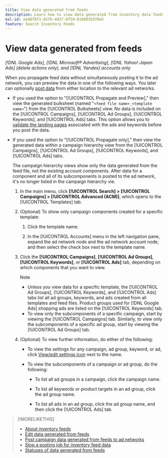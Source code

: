 ```yaml
---
title: View data generated from feeds
description: Learn how to view data generated from inventory data feeds.
exl-id: ee48f0f1-65fb-4d27-8f59-0108835d70e5
feature: Search Inventory Feeds
---
```

# View data generated from feeds

*[!DNL Google Ads], [!DNL Microsoft® Advertising], [!DNL Yahoo! Japan Ads] (delete actions only), and [!DNL Yandex] accounts only*

When you propagate feed data without simultaneously posting it to the ad network, you can preview the data in one of the following ways. You later can optionally [post data](propagated-data-post.md) from either location to the relevant ad networks.

* If you used the option to "[!UICONTROL Propagate and Preview]," then view the generated bulksheet (named "`<feed file name>_<template name>`") from the [!UICONTROL Bulksheets] view. No data is included on the [!UICONTROL Campaigns], [!UICONTROL Ad Groups], [!UICONTROL Keywords], and [!UICONTROL Ads] tabs. This option allows you to [validate the landing pages](/help/search-social-commerce/campaign-management/bulksheets/bulksheet-validate-landing-pages.md) associated with the ads and keywords before you post the data.

* If you used the option to "[!UICONTROL Propagate only]," then view the generated data within a campaign hierarchy view from the [!UICONTROL Campaigns], [!UICONTROL Ad Groups], [!UICONTROL Keywords], and [!UICONTROL Ads] tabs.

  The campaign hierarchy views show only the data generated from the feed file, not the existing account components. After data for a component and all of its subcomponents is posted to the ad network, it's no longer listed in the campaign hierarchy vie.

  1. In the main menu, click **[!UICONTROL Search] > [!UICONTROL Campaigns] > [!UICONTROL Advanced (ACM)]**, which opens to the [!UICONTROL Templates] tab.
  
  1. (Optional) To show only campaign components created for a specific template:
  
     1. Click the template name.
     
     1. In the [!UICONTROL Accounts] menu in the left navigation pane, expand the ad network node and the ad network account node, and then select the check box next to the template name.

  1. Click the **[!UICONTROL Campaigns]**, **[!UICONTROL Ad Groups]**, **[!UICONTROL Keywords]**, or **[!UICONTROL Ads]** tab, depending on which components that you want to view.
   
     >[!NOTE]
     >
     >* Unless you view data for a specific template, the [!UICONTROL Ad Groups], [!UICONTROL Keywords], and [!UICONTROL Ads] tabs list all ad groups, keywords, and ads created from all templates and feed files. Product groups used for [!DNL Google Ads] shopping ads are listed on the [!UICONTROL Keywords] tab.
     >* To view only the subcomponents of a specific campaign, start by viewing the [!UICONTROL Campaigns] tab. Similarly, to view only the subcomponents of a specific ad group, start by viewing the [!UICONTROL Ad Groups] tab.

  1. (Optional) To view further information, do either of the following:
   
      * To view the settings for any campaign, ad group, keyword, or ad, click [View/edit settings icon](/help/search-social-commerce/assets/settings.png "View/edit settings icon") next to the name.
      
      * To view the subcomponents of a campaign or ad group, do the following:
      
        * To list all ad groups in a campaign, click the campaign name.
        
        * To list all keywords or product targets in an ad group, click the ad group name.
        
        * To list all ads in an ad group, click the ad group name, and then click the [!UICONTROL Ads] tab.

>[!MORELIKETHIS]
>
>* [About inventory feeds](inventory-feeds-about.md)
>* [Edit data generated from feeds](propagated-data-edit.md)
>* [Post campaign data generated from feeds to ad networks](propagated-data-post.md)
>* [Stop a posting job for inventory feed data](stop-job.md)
>* [Statuses of data generated from feeds](propagated-data-status.md)
